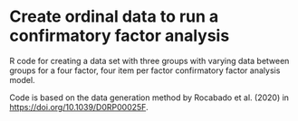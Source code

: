 # Create ordinal data to run a confirmatory factor analysis

R code for creating a data set with three groups with varying data between groups for a four factor, four item per factor confirmatory factor analysis model.

Code is based on the data generation method by Rocabado et al. (2020) in <https://doi.org/10.1039/D0RP00025F>.
